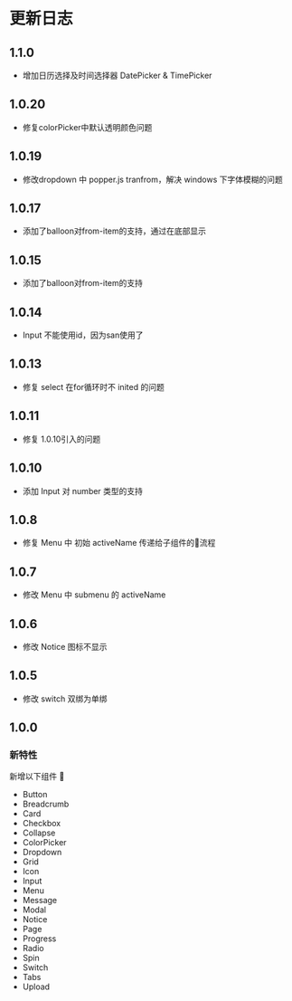 # 更新日志

## 1.1.0
- 增加日历选择及时间选择器 DatePicker & TimePicker

## 1.0.20
- 修复colorPicker中默认透明颜色问题

## 1.0.19
- 修改dropdown 中 popper.js tranfrom，解决 windows 下字体模糊的问题

## 1.0.17
- 添加了balloon对from-item的支持，通过在底部显示

## 1.0.15
- 添加了balloon对from-item的支持

## 1.0.14
- Input 不能使用id，因为san使用了

## 1.0.13
- 修复 select 在for循环时不 inited 的问题

## 1.0.11
- 修复 1.0.10引入的问题

## 1.0.10
- 添加 Input 对 number 类型的支持

## 1.0.8
- 修复 Menu 中 初始 activeName 传递给子组件的流程

## 1.0.7
- 修改 Menu 中 submenu 的 activeName

## 1.0.6
- 修改 Notice 图标不显示

## 1.0.5
- 修改 switch 双绑为单绑

## 1.0.0
### 新特性

新增以下组件

- Button
- Breadcrumb
- Card
- Checkbox
- Collapse
- ColorPicker
- Dropdown
- Grid
- Icon
- Input
- Menu
- Message
- Modal
- Notice
- Page
- Progress
- Radio
- Spin
- Switch
- Tabs
- Upload

